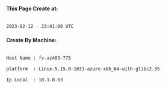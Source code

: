 
   
#### This Page Create at:

```bash

2023-02-12 - 23:41:00 UTC

```

#### Create By Machine:

```bash

Host Name : fv-az403-775

platform  : Linux-5.15.0-1031-azure-x86_64-with-glibc2.35

Ip Local  : 10.1.0.63

```

